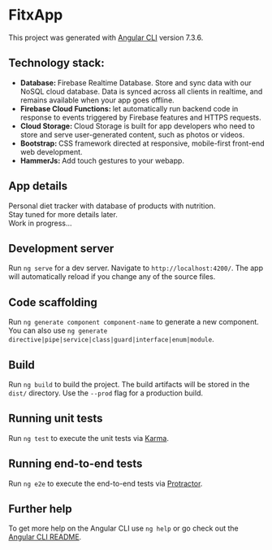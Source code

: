 # FitxApp

This project was generated with [Angular CLI](https://github.com/angular/angular-cli) version 7.3.6. <br>

## Technology stack:
<ul>
<li><b>Database: </b>Firebase Realtime Database. Store and sync data with our NoSQL cloud database. Data is synced across all clients in realtime, and remains available when your app goes offline.</li>
<li><b>Firebase Cloud Functions: </b>let automatically run backend code in response to events triggered by Firebase features and HTTPS requests.</li>
<li><b>Cloud Storage: </b> Cloud Storage is built for app developers who need to store and serve user-generated content, such as photos or videos.</li>
<li><b>Bootstrap: </b>CSS framework directed at responsive, mobile-first front-end web development. </b>
<li><b>HammerJs: </b>Add touch gestures to your webapp.</li>
</ul>

## App details

Personal diet tracker with database of products with nutrition. <br>
Stay tuned for more details later. <br>
Work in progress...

## Development server

Run `ng serve` for a dev server. Navigate to `http://localhost:4200/`. The app will automatically reload if you change any of the source files.

## Code scaffolding

Run `ng generate component component-name` to generate a new component. You can also use `ng generate directive|pipe|service|class|guard|interface|enum|module`.

## Build

Run `ng build` to build the project. The build artifacts will be stored in the `dist/` directory. Use the `--prod` flag for a production build.

## Running unit tests

Run `ng test` to execute the unit tests via [Karma](https://karma-runner.github.io).

## Running end-to-end tests

Run `ng e2e` to execute the end-to-end tests via [Protractor](http://www.protractortest.org/).

## Further help

To get more help on the Angular CLI use `ng help` or go check out the [Angular CLI README](https://github.com/angular/angular-cli/blob/master/README.md).

